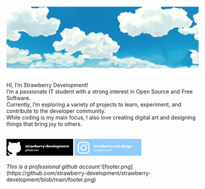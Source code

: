 ![head.png](https://github.com/strawberry-development/strawberry-development/blob/main/header.png)

Hi, I’m Strawberry Development! <br>
I’m a passionate IT student with a strong interest in Open Source and Free Software. <br>
Currently, I’m exploring a variety of projects to learn, experiment, and contribute to the developer community. <br>
While coding is my main focus, I also love creating digital art and designing things that bring joy to others.

<br>
<a href="https://github.com/strawberry-development"><img src="https://github.com/strawberry-development/strawberry-development/blob/main/github-banner.png" style="width: 175px; height: auto;" /></a>
<a href="https://www.instagram.com/strawberry.and.design/"><img src="https://github.com/strawberry-development/strawberry-development/blob/main/instagram-banner.png" style="width: 175px; height: auto;" /></a>
<br><br>
<em>This is a professional github account</em>
![footer.png](https://github.com/strawberry-development/strawberry-development/blob/main/footer.png)
